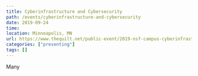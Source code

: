 ```yaml
---
title: Cyberinfrastructure and Cybersecurity
path: /events/cyberinfrastructure-and-cybersecurity
date: 2019-09-24
time: 
location: Minneapolis, MN
url: https://www.thequilt.net/public-event/2019-nsf-campus-cyberinfrastructure-and-cybersecurity-innovation-for-cyberinfrastructure-pi-workshop/
categories: ["presenting"]
tags: []
---
```


Many
